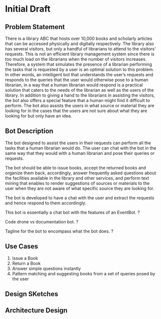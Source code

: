# Initial Draft 

## Problem Statement 
There is a library ABC that hosts over 10,000 books and scholarly articles that can be accessed physically and digitally respectively. The library also has several visitors, but only a handful of librarians to attend to the visitors’ requests. This is not an efficient library management system since there is too much load on the librarians when the number of visitors increases. Therefore, a system that simulates the presence of a librarian performing the tasks that is requested by a user is an optimal solution to this problem. In other words, an intelligent bot that understands the user’s requests and responds to the queries that the user would otherwise pose to a human librarian, in a way that a human librarian would respond is a practical solution that caters to the needs of the librarian as well as the users of the library. In addition to giving a hand to the librarians in assisting the visitors, the bot also offers a special feature that a human might find it difficult to perform. The bot also assists the users in what source or material they are looking for in the cases that the users are not sure about what they are looking for but only have an idea. 
## Bot Description
The bot designed to assist the users in their requests can perform all the tasks that a human librarian would do. The user can chat with the bot in the same way that they would with a human librarian and pose their queries or requests. 

The bot should be able to issue books, accept the returned books and organize them back, accordingly, answer frequently asked questions about the facilities available in the library and other services, and perform text mining that enables to render suggestions of sources or materials to the user when they are not aware of what specific source they are looking for. 

The bot is developed to have a chat with the user and extract the requests and hence respond to them accordingly. 

This bot is essentially a chat bot with the features of an EventBot. ?

Code drone vs documentation bot. ?

Tagline for the bot to encompass what the bot does. ?

## Use Cases 
1. Issue a Book 
2. Return a Book 
3. Answer simple questions instantly
4. Pattern matching and suggesting books from a set of queries posed by the user 
## Design SKetches 
## Architecture Design 


